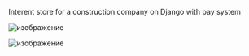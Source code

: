 Interent store for a construction company on Django with pay system


![изображение](https://github.com/Nick-Fernandezz/bagama_fullstack/assets/98668221/40a171bb-32b4-4b63-8412-4ba27131ead7)

![изображение](https://github.com/Nick-Fernandezz/bagama_fullstack/assets/98668221/0eabfc3b-0ee7-4ea3-b308-e2b067e0a48f)

